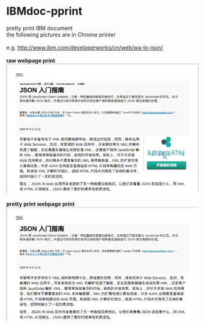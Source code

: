 # IBMdoc-pprint
pretty print IBM document<br />
the following pictures are in Chrome printer<br />
<br />
e.g. http://www.ibm.com/developerworks/cn/web/wa-lo-json/<br />
<br />
<b>raw webpage print<b />
<img src="./image/raw.png">
<br />
<br />
<b>pretty print webpage print<b />
<img src="./image/pprint.png">
